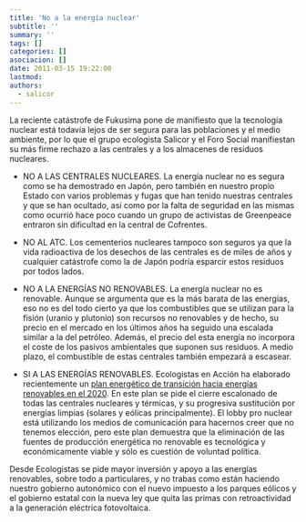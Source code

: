 ```yaml
---
title: 'No a la energía nuclear'
subtitle: ''
summary: ''
tags: []
categories: []
asociacion: []
date: 2011-03-15 19:22:00
lastmod:
authors: 
  - salicor
---
```


La reciente catástrofe de Fukusima pone de manifiesto que la tecnología nuclear está todavía lejos de ser segura para las poblaciones y el medio ambiente, por lo que el grupo ecologista Salicor y el Foro Social manifiestan su más firme rechazo a las centrales y a los almacenes de residuos nucleares.


-  NO A LAS CENTRALES NUCLEARES. La energía nuclear no es segura como se ha demostrado en Japón, pero también en nuestro propio Estado con varios problemas y fugas que han tenido nuestras centrales y que se han ocultado, así como por la falta de seguridad en las mismas como ocurrió hace poco cuando un grupo de activistas de Greenpeace entraron sin dificultad en la central de Cofrentes. 

-  NO AL ATC. Los cementerios nucleares tampoco son seguros ya que la vida radioactiva de los desechos de las centrales es de miles de años y cualquier catástrofe como la de Japón podría esparcir estos residuos por todos lados. 

-  NO A LA ENERGÍAS NO RENOVABLES. La energía nuclear no es renovable. Aunque se argumenta que es la más barata de las energías, eso no es del todo cierto ya que los combustibles que se utilizan para la fisión (uranio y plutonio) son recursos no renovables y de hecho, su precio en el mercado en los últimos años ha seguido una escalada similar a la del petróleo. Además, el precio del esta energía no incorpora el coste de los pasivos ambientales que suponen sus residuos. A medio plazo, el combustible de estas centrales también empezará a escasear. 

-  SI A LAS ENERGÍAS RENOVABLES. Ecologistas en Acción ha elaborado recientemente un [plan energético de transición hacia energías renovables en el 2020](http://www.ecologistasenaccion.org/article20456.html). En este plan se pide el cierre escalonado de todas las centrales nucleares y térmicas, y su progresiva sustitución por energías limpias (solares y eólicas principalmente). El lobby pro nuclear está utilizando los medios de comunicación para hacernos creer que no tenemos elección,  pero este plan demuestra que la eliminación de las fuentes de producción energética no renovable es tecnológica y económicamente viable y sólo es cuestión de voluntad política. 

Desde Ecologistas se pide mayor inversión y apoyo a las energías renovables, sobre todo a particulares, y no trabas como están haciendo nuestro gobierno autonómico con el nuevo impuesto a los parques eólicos y el gobierno estatal con la nueva ley que quita las primas con retroactividad a la generación eléctrica fotovoltaica. 

